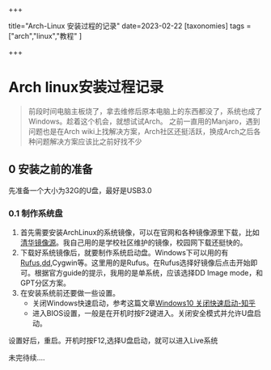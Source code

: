 +++

title="Arch-Linux 安装过程的记录"
date=2023-02-22
[taxonomies]
tags = ["arch","linux","教程" ]

+++

# Arch linux安装过程记录

> 前段时间电脑主板烧了，拿去维修后原本电脑上的东西都没了，系统也成了Windows。趁着这个机会，就想试试Arch。
> 之前一直用的Manjaro，遇到问题也是在Arch wiki上找解决方案，Arch社区还挺活跃，换成Arch之后各种问题解决方案应该比之前好找不少 

## 0 安装之前的准备

先准备一个大小为32G的U盘，最好是USB3.0

### 0.1 制作系统盘

1. 首先需要安装ArchLinux的系统镜像，可以在官网和各种镜像源里下载，比如[清华镜像源](https://mirrors.tuna.tsinghua.edu.cn/archlinux/iso/latest/archlinux-2023.02.01-x86_64.iso)。我自己用的是学校社区维护的镜像，校园网下载还挺快的。
2. 下载好系统镜像后，就要制作系统启动盘。Windows下可以用的有[Rufus](https://rufus.akeo.ie/?locale=zh_CN/),[dd](http://www.chrysocome.net/dd),Cygwin等。这里用的是Rufus。在Rufus选择好镜像后点击开始即可。根据官方guide的提示，我用的是单系统，应该选择DD Image mode，和GPT分区方案。
3. 在安装系统前还要做一些设置。
    - 关闭Windows快速启动，参考这篇文章[Windows10 关闭快速启动-知乎](https://zhuanlan.zhihu.com/p/359987583)
    - 进入BIOS设置，一般是在开机时按F2键进入。关闭安全模式并允许U盘启动。

设置好后，重启。开机时按F12,选择U盘启动，就可以进入Live系统

未完待续....